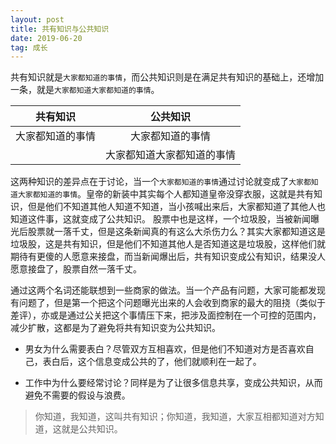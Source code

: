 ```yaml
---
layout: post
title: 共有知识与公共知识
date: 2019-06-20
tag: 成长
---
```


共有知识就是`大家都知道的事情`，而公共知识则是在满足共有知识的基础上，还增加一条，就是`大家都知道大家都知道的事情`。

|  共有知识  |  公共知识 |
| :---: | :---: |
|  大家都知道的事情  |  大家都知道的事情  |
|    |  大家都知道大家都知道的事情 |

这两种知识的差异点在于讨论，当一个`大家都知道的事情`通过讨论就变成了`大家都知道大家都知道的事情`。皇帝的新装中其实每个人都知道皇帝没穿衣服，这就是共有知识，但是他们不知道其他人知道不知道，当小孩喊出来后，大家都知道了其他人也知道这件事，这就变成了公共知识。 股票中也是这样，一个垃圾股，当被新闻曝光后股票就一落千丈，但是这条新闻真的有这么大杀伤力么？其实大家都知道这是垃圾股，这是共有知识，但是他们不知道其他人是否知道这是垃圾股，这样他们就期待有更傻的人愿意来接盘，而当新闻爆出后，共有知识变成公有知识，结果没人愿意接盘了，股票自然一落千丈。

通过这两个名词还能联想到一些商家的做法。当一个产品有问题，大家可能都发现有问题了，但是第一个把这个问题曝光出来的人会收到商家的最大的阻挠（类似于差评），亦或是通过公关把这个事情压下来，把涉及面控制在一个可控的范围内，减少扩散，这都是为了避免将共有知识变为公共知识。

- 男女为什么需要表白？尽管双方互相喜欢，但是他们不知道对方是否喜欢自己，表白后，这个信息变成公共的了，他们就顺利在一起了。

- 工作中为什么要经常讨论？同样是为了让很多信息共享，变成公共知识，从而避免不需要的假设与浪费。

> 你知道，我知道，这叫共有知识；你知道，我知道，大家互相都知道对方知道，这就是公共知识。
